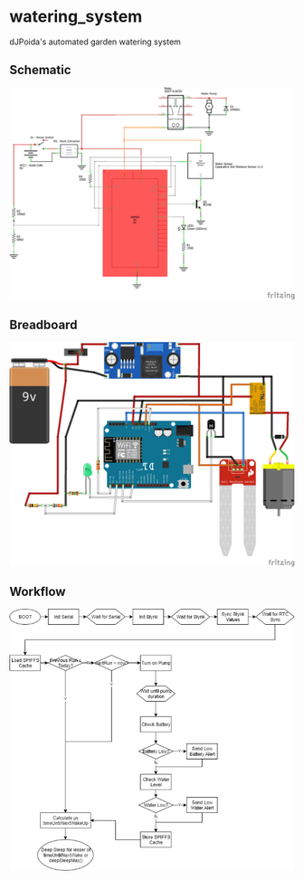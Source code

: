 # watering_system
dJPoida's automated garden watering system

## Schematic
![Schematic](https://github.com/dJPoida/watering_system/blob/master/designs/circuit%20design%20v1.0_schem.png)

## Breadboard
![Breadboard](https://github.com/dJPoida/watering_system/blob/master/designs/circuit%20design%20v1.0_bb.png)

## Workflow
![Workflow](https://github.com/dJPoida/watering_system/blob/master/designs/workflow.png)

